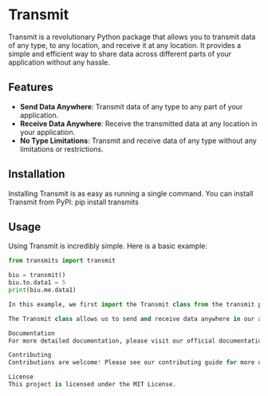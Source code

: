 # Transmit

Transmit is a revolutionary Python package that allows you to transmit data of any type, to any location, and receive it at any location. It provides a simple and efficient way to share data across different parts of your application without any hassle.

## Features

- **Send Data Anywhere**: Transmit data of any type to any part of your application.
- **Receive Data Anywhere**: Receive the transmitted data at any location in your application.
- **No Type Limitations**: Transmit and receive data of any type without any limitations or restrictions.

## Installation

Installing Transmit is as easy as running a single command. 
You can install Transmit from PyPI:
pip install transmits


## Usage

Using Transmit is incredibly simple. Here is a basic example:

```python
from transmits import transmit

biu = transmit()
biu.to.data1 = 5
print(biu.me.data1)

In this example, we first import the Transmit class from the transmit package. Then, we create an instance of the Transmit class, and assign a value to biu.to.data1. We can then retrieve this value from biu.me.data1.

The Transmit class allows us to send and receive data anywhere in our application, regardless of the type of data.

Documentation
For more detailed documentation, please visit our official documentation.

Contributing
Contributions are welcome! Please see our contributing guide for more details.

License
This project is licensed under the MIT License.

